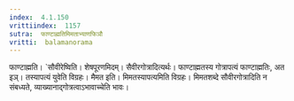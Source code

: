 ```yaml
---
index:  4.1.150
vrittiindex:  1157
sutra:  फाण्टाह्मतिमिमताभ्याणफिञौ
vritti:  balamanorama 
---
```


फाण्टाह्मति। `सौवीरेष्विति। शेषपूरणमिदम्। सैवीरगोत्रादित्यर्थः। फाण्टाह्मतस्य गोत्रापत्यं फाण्टाह्मतिः, अत इञ्। तस्यापत्यं युवेति विग्रहः। मैमत इति। मिमतस्यापत्यमिति विग्रहः। मिमतशब्दे सौवीरगोत्रादिति न संबध्यते, व्याख्यानाद्गोत्रत्वाऽभावाच्चेति भावः। 


